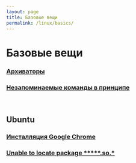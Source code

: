 ```yaml
---
layout: page
title: Базовые вещи
permalink: /linux/basics/
---
```


# Базовые вещи


### [Архиваторы](/linux/basics/archives/)

### [Незапоминаемые команды в принципе](/linux/basics/commands/)


<br/>

## Ubuntu

### [Инсталляция Google Chrome](/linux/basics/ubuntu/chrome/)

### [Unable to locate package *****.so.*](/linux/basics/ubuntu/Install-package-for-missing-libraries/)
